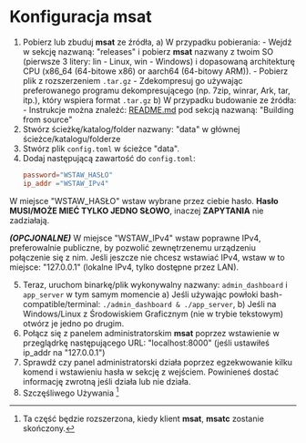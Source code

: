 # Konfiguracja msat

1. Pobierz lub zbuduj **msat** ze źródła,
    a) W przypadku pobierania:
        - Wejdź w sekcję nazwaną: "releases" i pobierz **msat** nazwany z twoim SO (pierwsze 3 litery: lin - Linux, win - Windows) 
        i dopasowaną architekturę CPU (x86_64 (64-bitowe x86) or aarch64 (64-bitowy ARM)).
        - Pobierz plik z rozszerzeniem `.tar.gz`
        - Zdekompresuj go używając preferowanego programu dekompresującego (np. 7zip, winrar, Ark, tar, itp.), który wspiera format `.tar.gz`
    b) W przypadku budowanie ze źródła:
        - Instrukcje można znaleźć: [README.md](https://github.com/Matissoss/msat/tree/main/README.md) pod
        sekcją nazwaną: "Building from source"
2. Stwórz ścieżkę/katalog/folder nazwany: "data" w głównej ścieżce/katalogu/folderze
3. Stwórz plik `config.toml` w ścieżce "data".
4. Dodaj następującą zawartość do `config.toml`:
    ```toml 
    password="WSTAW_HASŁO"
    ip_addr ="WSTAW_IPv4"
    ```
W miejsce "WSTAW_HASŁO" wstaw wybrane przez ciebie hasło. **Hasło MUSI/MOŻE MIEĆ TYLKO JEDNO SŁOWO**, inaczej **ZAPYTANIA** nie zadziałają.

***(OPCJONALNE)*** W miejsce "WSTAW_IPv4" wstaw poprawne IPv4, preferowalnie publiczne, by pozwolić zewnętrzenemu urządzeniu połączenie się 
z nim. 
Jeśli jeszcze nie chcesz wstawiać IPv4, wstaw w to miejsce: "127.0.0.1" (lokalne IPv4, tylko dostępne przez LAN).

5. Teraz, uruchom binarkę/plik wykonywalny nazwany: `admin_dashboard` i `app_server`  w tym samym momencie
    a) Jeśli używając powłoki bash-compatible/terminal: `./admin_dashboard & ./app_server`,
    b) Jeśli na Windows/Linux z Środowiskiem Graficznym (nie w trybie tekstowym) otwórz je jedno po drugim.
6. Połącz się z panelem administratorskim **msat** poprzez wstawienie w przeglądrkę następującego URL: "localhost:8000" 
(jeśli ustawiłeś ip_addr na "127.0.0.1")
7. Sprawdź czy panel administratorski działa poprzez egzekwowanie kilku komend i wstawieniu hasła w sekcję z wejściem. Powinieneś dostać informację zwrotną jeśli działa lub nie działa. 
8. Szczęśliwego Używania [^1]

[^1]: Ta część będzie rozszerzona, kiedy klient **msat**, **msatc** zostanie skończony.
